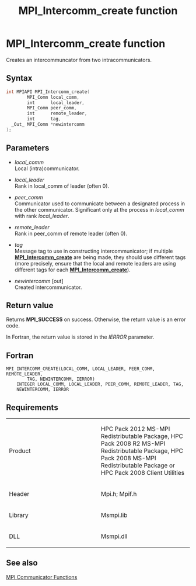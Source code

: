 ﻿---
title: MPI_Intercomm_create function
TOCTitle: MPI_Intercomm_create function
ms:assetid: 6b40ca68-4d69-4445-b723-e0ee79770ad0
ms:mtpsurl: https://msdn.microsoft.com/en-us/library/Dn473422(v=VS.85)
ms:contentKeyID: 59360958
ms.date: 03/28/2018
mtps_version: v=VS.85
f1_keywords:
- MPI_INTERCOMM_CREATE
- mpif/MPI_Intercomm_create
- mpi/MPI_INTERCOMM_CREATE
dev_langs:
- C++
- C
---

# MPI\_Intercomm\_create function

Creates an intercommuncator from two intracommunicators.

## Syntax

``` c++
int MPIAPI MPI_Intercomm_create(
        MPI_Comm local_comm,
        int      local_leader,
        MPI_Comm peer_comm,
        int      remote_leader,
        int      tag,
  _Out_ MPI_Comm *newintercomm
);
```

## Parameters

  - *local\_comm*  
    Local (intra)communicator.

  - *local\_leader*  
    Rank in local_comm of leader (often 0).

  - *peer\_comm*  
    Communicator used to communicate between a designated process in the other communicator. Significant only at the process in *local_comm* with rank *local_leader*.

  - *remote\_leader*  
    Rank in peer_comm of remote leader (often 0).

  - *tag*  
    Message tag to use in constructing intercommunicator; if multiple [**MPI\_Intercomm\_create**](mpi-intercomm-create-function.md) are being made, they should use different tags (more precisely, ensure that the local and remote leaders are using different tags for each [**MPI\_Intercomm\_create**](mpi-intercomm-create-function.md)).

  - *newintercomm* \[out\]  
    Created intercommunicator.

## Return value

Returns **MPI\_SUCCESS** on success. Otherwise, the return value is an error code.

In Fortran, the return value is stored in the *IERROR* parameter.

## Fortran

    MPI_INTERCOMM_CREATE(LOCAL_COMM, LOCAL_LEADER, PEER_COMM, REMOTE_LEADER, 
            TAG, NEWINTERCOMM, IERROR)
        INTEGER LOCAL_COMM, LOCAL_LEADER, PEER_COMM, REMOTE_LEADER, TAG,
        NEWINTERCOMM, IERROR

## Requirements

<table>
<colgroup>
<col style="width: 50%" />
<col style="width: 50%" />
</colgroup>
<tbody>
<tr class="odd">
<td><p>Product</p></td>
<td><p>HPC Pack 2012 MS-MPI Redistributable Package, HPC Pack 2008 R2 MS-MPI Redistributable Package, HPC Pack 2008 MS-MPI Redistributable Package or HPC Pack 2008 Client Utilities</p></td>
</tr>
<tr class="even">
<td><p>Header</p></td>
<td>Mpi.h;
Mpif.h</td>
</tr>
<tr class="odd">
<td><p>Library</p></td>
<td>Msmpi.lib</td>
</tr>
<tr class="even">
<td><p>DLL</p></td>
<td>Msmpi.dll</td>
</tr>
</tbody>
</table>


## See also

[MPI Communicator Functions](mpi-communicator-functions.md)

